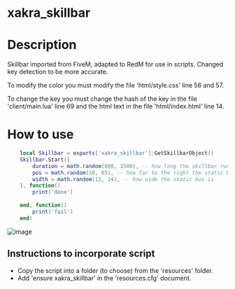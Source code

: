 # xakra_skillbar

# Description
Skillbar imported from FiveM, adapted to RedM for use in scripts. Changed key detection to be more accurate.

To modify the color you must modify the file 'html/style.css' line 56 and 57.

To change the key you must change the hash of the key in the file 'client/main.lua' line 69 and the html text in the file 'html/index.html' line 14.

# How to use
```lua
    local Skillbar = exports['xakra_skillbar']:GetSkillbarObject()
    Skillbar.Start({
        duration = math.random(800, 1500), -- how long the skillbar runs for
        pos = math.random(20, 65), -- how far to the right the static box is
        width = math.random(12, 14), -- how wide the static box is
    }, function()
        print('done')
        
    end, function()
        print('fail')
    end)              
```

![image](https://user-images.githubusercontent.com/107937295/207393373-e377f6d9-9856-411d-b282-d1d4d4ca1489.png)

## Instructions to incorporate script
- Copy the script into a folder (to choose) from the 'resources' folder.
- Add 'ensure xakra_skillbar' in the 'resources.cfg' document.



